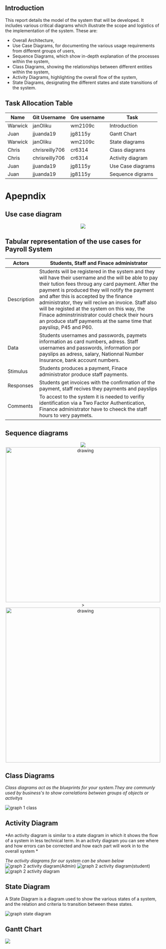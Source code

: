 ## Introduction

This report details the model of the system that will be developed. It includes various critical diagrams which illustrate the scope and logistics of the implementation of the system.
These are:
- Overall Architecture,
- Use Case Diagrams, for documenting the various usage requirements from different groups of users,
- Sequence Diagrams, which show in-depth explanation of the processes within the system,
- Class Diagrams, showing the relationships between different entities within the system,
- Activity Diagrams, highlighting the overall flow of the system,
- State Diagrams, designating the different states and state transitions of the system.

## Task Allocation Table

|Name| Git Username | Gre username| Task |
|---|---|---|---|
|Warwick|janOliku|wm2109c|Introduction|
|Juan|jjuanda19|jg8115y|Gantt Chart|
|Warwick|janOliku|wm2109c|State diagrams|
|Chris|chrisreilly706|cr6314|Class diagrams|
|Chris|chrisreilly706|cr6314|Activity diagram|
|Juan | jjuanda19 | jg8115y|Use Case diagrams|
|Juan | jjuanda19 | jg8115y|Sequence digrams|



# Apepndix
## Use case diagram
<div align=center>
<img src="https://user-images.githubusercontent.com/114992140/213960846-f6c1c81c-ee7e-4464-ac2e-02fc31440de8.png"></div>

## Tabular representation of the use cases for Payroll System

| Actors | Students, Staff and Finace administrator|
|---|---|
|Description| Students will be registered in the system and they will have their username and the will be able to pay their tution fees throug any card payment. After the payment is produced they will notify the payment and after this is accepted by the finance administrator, they will recive an invoice. Staff also will be registed at the system on this way, the Finace adminstrinistrator could check their hours an produce staff payments at the same time that payslisp, P45 and P60.|
|Data| Students usernames and passwords, paymets information as card numbers, adress. Staff usernames and passwords, information por payslips as adress, salary, Nationnal Number Insurance, bank account numbers.|
|Stimulus|Students produces a payment, Finace administrator produce staff payments.|
|Responses|Students get invoices with the confirmation of the payment, staff recives they payments and payslips|
|Comments|To accest to the system it is needed to verifiy  identification via a Two Factor Authentication, Finance administrator have to cheeck the staff hours to very paymets.|

## Sequence diagrams
<div align=center>
<img src="https://user-images.githubusercontent.com/114992140/213960984-1a33c72c-b721-4ba0-bf81-3dd198be2b2b.png"></div>
<div align=center>
<img src="https://user-images.githubusercontent.com/114992140/213960951-fecf8b94-d30e-47ab-822c-b8af7066bc4d.png" alt="drawing" width="500"/>></div>
 <div align=center>
<img src="https://user-images.githubusercontent.com/114992140/213961037-5c076f6a-25b9-4e7d-b6e7-16e29f632707.png"alt="drawing" width="500"/></div>


## Class Diagrams
  *Class diagrams act as the blueprints for your system.They are communly used by business's to show correlations between groups of objects or activitys*


 ![graph 1 class](https://user-images.githubusercontent.com/115148130/213920107-deb60659-2778-4d18-8f1e-24a5e7cefdb0.png)


  ## Activity Diagram
  *An activity diagram is similar to a state diagram in which it shows the flow of a system in less technical term. In an activty diagram you can see where and how errors can be corrected and how each part will work in to the overall system *


 *The activity diagrams for our system can be shown below*       
![graph 2 activity diagram(Admin)](https://user-images.githubusercontent.com/115148130/213920165-9003744e-277c-47f4-8f66-48782c53d737.png)
![graph 2 activity diagram(student)](https://user-images.githubusercontent.com/115148130/213920168-311e156d-a0a7-4227-b1a3-05905659d9d3.png)
![graph 2 activity diagram](https://user-images.githubusercontent.com/115148130/213920170-8370fc5b-36b5-494a-b315-26b09a43755f.png)




## State Diagram
  A State Diagram is a diagram used to show the various states of a system, and the relation and criteria to transition between these states.

![graph state diagram](https://github.com/TeachingMaterial/softwareproject_-team_3/blob/phase/2/graph%20state%20diagram.png)

## Gantt Chart

<img src="https://user-images.githubusercontent.com/114992140/214055706-c0bf452c-2a75-4fa1-955a-362bb0db7ac2.jpg">

